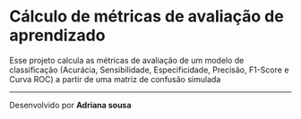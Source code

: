 # Cálculo de métricas de avaliação de aprendizado

Esse projeto calcula as métricas de avaliação de um modelo de classificação (Acurácia, Sensibilidade, Especificidade, Precisão, F1-Score e Curva ROC) a partir de uma matriz de confusão simulada

---
Desenvolvido por **Adriana sousa**